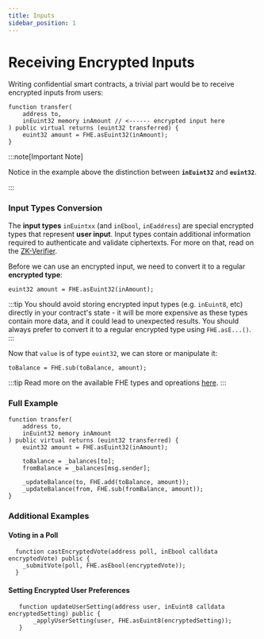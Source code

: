 ```yaml
---
title: Inputs
sidebar_position: 1
---
```


# Receiving Encrypted Inputs

Writing confidential smart contracts, a trivial part would be to receive encrypted inputs from users:

```sol
function transfer(
    address to,
    inEuint32 memory inAmount // <------ encrypted input here
) public virtual returns (euint32 transferred) {
    euint32 amount = FHE.asEuint32(inAmount);
}
```

:::note[Important Note]

Notice in the example above the distinction between **`inEuint32`** and **`euint32`**.

:::

### Input Types Conversion

The **input types** `inEuintxx` (and `inEbool`, `inEaddress`) are special encrypted types that represent **user input**. Input types contain additional information required to authenticate and validate ciphertexts. For more on that, read on the [ZK-Verifier](../architecture/internal-utilities/verifier.md).

Before we can use an encrypted input, we need to convert it to a regular **encrypted type**:

```sol
euint32 amount = FHE.asEuint32(inAmount);
```

:::tip
You should avoid storing encrypted input types (e.g. `inEuint8`, etc) directly in your contract's state - it will be more expensive as these types contain more data, and it could lead to unexpected results. You should always prefer to convert it to a regular encrypted type using `FHE.asE...()`.
:::

Now that `value` is of type `euint32`, we can store or manipulate it:

```sol
toBalance = FHE.sub(toBalance, amount);
```

:::tip
Read more on the available FHE types and opreations [here](./fhe-encrypted-operations.md).
:::

### Full Example

```sol
function transfer(
    address to,
    inEuint32 memory inAmount
) public virtual returns (euint32 transferred) {
    euint32 amount = FHE.asEuint32(inAmount);

    toBalance = _balances[to];
    fromBalance = _balances[msg.sender];

    _updateBalance(to, FHE.add(toBalance, amount));
    _updateBalance(from, FHE.sub(fromBalance, amount));
}
```

### Additional Examples

#### Voting in a Poll

```solidity
  function castEncryptedVote(address poll, inEbool calldata encryptedVote) public {
    _submitVote(poll, FHE.asEbool(encryptedVote));
  }
```

#### Setting Encrypted User Preferences

```solidity
   function updateUserSetting(address user, inEuint8 calldata encryptedSetting) public {
       _applyUserSetting(user, FHE.asEuint8(encryptedSetting));
   }
```

